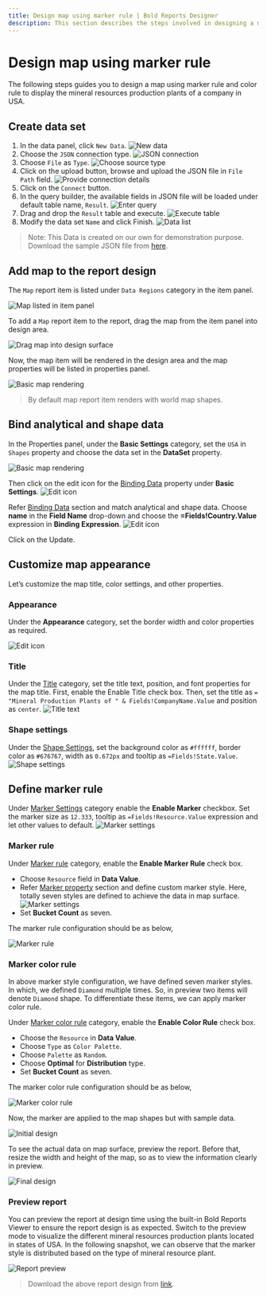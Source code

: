 ```yaml
---
title: Design map using marker rule | Bold Reports Designer
description: This section describes the steps involved in designing a map using marker rule along with marker color rule.
---
```


# Design map using marker rule

The following steps guides you to design a map using marker rule and color rule to display the mineral resources production plants of a company in USA.

## Create data set

1. In the data panel, click `New Data`.
![New data](/static/assets/on-premise/images/report-designer/report-items/map/marker-rule-use-case/new-data.png)
2. Choose the `JSON` connection type.
![JSON connection](/static/assets/on-premise/images/report-designer/report-items/map/marker-rule-use-case/sql-connection.png)
3. Choose `File` as `Type`.
![Choose source type](/static/assets/on-premise/images/report-designer/report-items/map/marker-rule-use-case/type.png)
4. Click on the upload button, browse and upload the JSON file in `File Path` field.
![Provide connection details](/static/assets/on-premise/images/report-designer/report-items/map/marker-rule-use-case/connection-details.png)
5. Click on the `Connect` button.
6. In the query builder, the available fields in JSON file will be loaded under default table name, `Result`.
![Enter query](/static/assets/on-premise/images/report-designer/report-items/map/marker-rule-use-case/query-designer.png)
7. Drag and drop the `Result` table and execute.
![Execute table](/static/assets/on-premise/images/report-designer/report-items/map/marker-rule-use-case/execute-query.png)
8. Modify the data set `Name` and click Finish.
![Data list](/static/assets/on-premise/images/report-designer/report-items/map/marker-rule-use-case/data-list.png)

>Note: This Data is created on our own for demonstration purpose. Download the sample JSON file from [here](https://www.syncfusion.com/downloads/support/directtrac/general/ze/mineralresources-1752410690).

## Add map to the report design

The `Map` report item is listed under `Data Regions` category in the item panel.

![Map listed in item panel](/static/assets/on-premise/images/report-designer/report-items/map/marker-rule-use-case/map-listed-in-item-panel.png)

To add a `Map` report item to the report, drag the map from the item panel into design area.

![Drag map into design surface](/static/assets/on-premise/images/report-designer/report-items/map/marker-rule-use-case/drag-map-item.png)

Now, the map item will be rendered in the design area and the map properties will be listed in properties panel.

![Basic map rendering](/static/assets/on-premise/images/report-designer/report-items/map/marker-rule-use-case/initial-map-rendering.png)

> By default map report item renders with world map shapes.

## Bind analytical and shape data

In the Properties panel, under the **Basic Settings** category, set the `USA` in `Shapes` property and choose the data set in the **DataSet** property.

![Basic map rendering](/static/assets/on-premise/images/report-designer/report-items/map/marker-rule-use-case/assign-data.png)

Then click on the edit icon for the [Binding Data](./../../../../report-items/map/binding-data/) property under **Basic Settings**.
![Edit icon](/static/assets/on-premise/images/report-designer/report-items/map/marker-rule-use-case/binding-data-edit-icon.png)

Refer [Binding Data](./../../../../report-items/map/binding-data/) section and match analytical and shape data. Choose **name** in the **Field Name** drop-down and choose the **=Fields!Country.Value** expression in **Binding Expression**.
![Edit icon](/static/assets/on-premise/images/report-designer/report-items/map/marker-rule-use-case/match-field.png)

Click on the Update.

## Customize map appearance

Let’s customize the map title, color settings, and other properties.

### Appearance

Under the **Appearance** category, set the border width and color properties as required.

![Edit icon](/static/assets/on-premise/images/report-designer/report-items/map/marker-rule-use-case/border.png)

### Title

Under the [Title](./../../../../report-items/map/properties/#title) category, set the title text, position, and font properties for the map title. First, enable the Enable Title check box. Then, set the title as `= "Mineral Production Plants of " & Fields!CompanyName.Value` and position as `center`.
![Title text](/static/assets/on-premise/images/report-designer/report-items/map/marker-rule-use-case/title.png)

### Shape settings

Under the [Shape Settings](./../../../../report-items/map/shape-settings/), set the background color as `#ffffff`, border color as `#676767`, width as `0.672px` and tooltip as `=Fields!State.Value`.
![Shape settings](/static/assets/on-premise/images/report-designer/report-items/map/marker-rule-use-case/shape-settings.png)

## Define marker rule

Under [Marker Settings](./../../../../report-items/map/marker-settings/) category enable the **Enable Marker** checkbox. Set the marker size as `12.333`, tooltip as `=Fields!Resource.Value` expression and let other values to default.
![Marker settings](/static/assets/on-premise/images/report-designer/report-items/map/marker-rule-use-case/marker-settings.png)

### Marker rule

Under [Marker rule](./../../../../report-items/map/marker-rule/) category, enable the **Enable Marker Rule** check box.
* Choose `Resource` field in **Data Value**.
* Refer [Marker property](./../../../../report-items/map/marker-rule/#markers) section and define custom marker style. Here, totally seven styles are defined to achieve the data in map surface.![Marker settings](/static/assets/on-premise/images/report-designer/report-items/map/marker-rule-use-case/marker-style-set.png)
* Set **Bucket Count** as seven.

The marker rule configuration should be as below,

![Marker rule](/static/assets/on-premise/images/report-designer/report-items/map/marker-rule-use-case/marker-rule.png)

### Marker color rule

In above marker style configuration, we have defined seven marker styles. In which, we defined `Diamond` multiple times. So, in preview two items will denote `Diamond` shape. To differentiate these items, we can apply marker color rule.

Under [Marker color rule](./../../../../report-items/map/marker-color-rule/) category, enable the **Enable Color Rule** check box.
* Choose the `Resource` in **Data Value**.
* Choose `Type` as `Color Palette`.
* Choose `Palette` as `Random`.
* Choose **Optimal** for **Distribution** type.
* Set **Bucket Count** as seven.

The marker color rule configuration should be as below,

![Marker color rule](/static/assets/on-premise/images/report-designer/report-items/map/marker-rule-use-case/marker-color-rule.png)

Now, the marker are applied to the map shapes but with sample data.

![Initial design](/static/assets/on-premise/images/report-designer/report-items/map/marker-rule-use-case/initial-design.png)

To see the actual data on map surface, preview the report. Before that, resize the width and height of the map, so as to view the information clearly in preview.

![Final design](/static/assets/on-premise/images/report-designer/report-items/map/marker-rule-use-case/final-design.png)

### Preview report

You can preview the report at design time using the built-in Bold Reports Viewer to ensure the report design is as expected. Switch to the preview mode to visualize the different mineral resources production plants located in states of USA. In the following snapshot, we can observe that the marker style is distributed based on the type of mineral resource plant.

![Report preview](/static/assets/on-premise/images/report-designer/report-items/map/marker-rule-use-case/preview.png)

> Download the above report design from [link](https://github.com/boldreports/resources/tree/master/docs/report-designer/map/design-map-using-marker-rule.rdl).